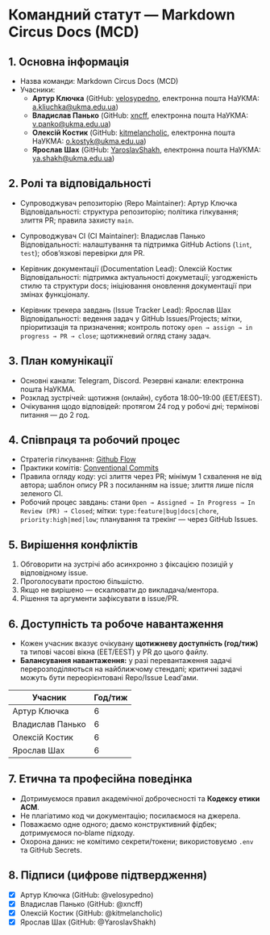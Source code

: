 # Командний статут — Markdown Circus Docs (MCD)

## 1. Основна інформація

- Назва команди: Markdown Circus Docs (MCD)
- Учасники:
  - **Артур Ключка** (GitHub: [velosypedno](https://github.com/velosypedno), електронна пошта НаУКМА: a.kliuchka@ukma.edu.ua)
  - **Владислав Панько** (GitHub: [xncff](https://github.com/xncff), електронна пошта НаУКМА: v.panko@ukma.edu.ua)
  - **Олексій Костик** (GitHub: [kitmelancholic](https://github.com/kitmelancholic), електронна пошта НаУКМА: o.kostyk@ukma.edu.ua)
  - **Ярослав Шах** (GitHub: [YaroslavShakh](https://github.com/YaroslavShakh), електронна пошта НаУКМА: ya.shakh@ukma.edu.ua)

## 2. Ролі та відповідальності
- Супроводжувач репозиторію (Repo Maintainer): Артур Ключка
  Відповідальності: структура репозиторію; політика гілкування; злиття PR; правила захисту `main`.

- Супроводжувач CI (CI Maintainer): Владислав Панько
  Відповідальності: налаштування та підтримка GitHub Actions (`lint`, `test`); обов’язкові перевірки для PR.

- Керівник документації (Documentation Lead): Олексій Костик
  Відповідальності: підтримка актуальності докуметації; узгодженість стилю та структури docs; ініціювання оновлення документації при змінах функціоналу.

- Керівник трекера завдань (Issue Tracker Lead): Ярослав Шах
  Відповідальності: ведення задач у GitHub Issues/Projects; мітки, пріоритизація та призначення; контроль потоку `open → assign → in progress → PR → close`; щотижневий огляд стану задач.

## 3. План комунікації
- Основні канали: Telegram, Discord. Резервні канали: електронна пошта НаУКМА.
- Розклад зустрічей: щотижня (онлайн), субота 18:00–19:00 (EET/EEST).
- Очікування щодо відповідей: протягом 24 год у робочі дні; термінові питання — до 2 год.

## 4. Співпраця та робочий процес
- Стратегія гілкування: [Github Flow](https://docs.github.com/en/get-started/using-github/github-flow)
- Практики комітів: [Conventional Commits](https://www.conventionalcommits.org/en/v1.0.0/)
- Правила огляду коду: усі злиття через PR; мінімум 1 схвалення не від автора; шаблон опису PR з посиланням на issue; злиття лише після зеленого CI.
- Робочий процес завдань: стани `Open → Assigned → In Progress → In Review (PR) → Closed`; мітки: `type:feature|bug|docs|chore`, `priority:high|med|low`; планування та трекінг — через GitHub Issues.

## 5. Вирішення конфліктів

1. Обговорити на зустрічі або асинхронно з фіксацією позицій у відповідному issue.
2. Проголосувати простою більшістю.
3. Якщо не вирішено — ескалювати до викладача/ментора.
4. Рішення та аргументи зафіксувати в issue/PR.

## 6. Доступність та робоче навантаження

- Кожен учасник вказує очікувану **щотижневу доступність (год/тиж)** та типові часові вікна (EET/EEST) у PR до цього файлу.
- **Балансування навантаження:** у разі перевантаження задачі перерозподіляються на найближчому стендапі; критичні задачі можуть бути переорієнтовані Repo/Issue Lead’ами.

| Учасник          | Год/тиж |
| ---------------- | ------- |
| Артур Ключка     | 6      |
| Владислав Панько | 6      |
| Олексій Костик   | 6       |
| Ярослав Шах      | 6      |

## 7. Етична та професійна поведінка

- Дотримуємося правил академічної доброчесності та **Кодексу етики ACM**.
- Не плагіатимо код чи документацію; посилаємося на джерела.
- Поважаємо одне одного; даємо конструктивний фідбек; дотримуємося no‑blame підходу.
- Охорона даних: не комітимо секрети/токени; використовуємо `.env` та GitHub Secrets.

## 8. Підписи (цифрове підтвердження)

- [x] Артур Ключка (GitHub: @velosypedno)
- [x] Владислав Панько (GitHub: @xncff)
- [x] Олексій Костик (GitHub: @kitmelancholic)
- [x] Ярослав Шах (GitHub: @YaroslavShakh)

